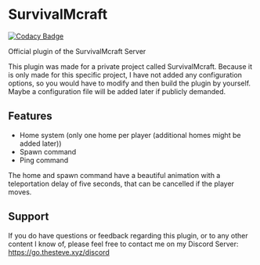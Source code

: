 # SurvivalMcraft
[![Codacy Badge](https://app.codacy.com/project/badge/Grade/0f5166e4331f4b4b91638705e9d59a88)](https://www.codacy.com/gh/thestevexyz/SurvivalMcraft/dashboard?utm_source=github.com&amp;utm_medium=referral&amp;utm_content=thestevexyz/SurvivalMcraft&amp;utm_campaign=Badge_Grade)

Official plugin of the SurvivalMcraft Server

This plugin was made for a private project called SurvivalMcraft.
Because it is only made for this specific project, I have not added any configuration options, so you would have to modify and then build the plugin by yourself.
Maybe a configuration file will be added later if publicly demanded.

## Features
*   Home system (only one home per player (additional homes might be added later))
*   Spawn command
*   Ping command

The home and spawn command have a beautiful animation with a teleportation delay of five seconds, that can be cancelled if the player moves.

## Support
If you do have questions or feedback regarding this plugin, or to any other content I know of, please feel free to contact me on my Discord Server: https://go.thesteve.xyz/discord
